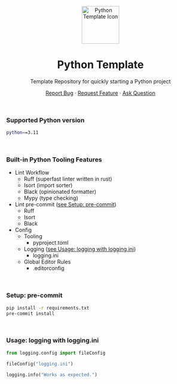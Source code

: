 <div align="center">
    <img height=100 src="https://github.com/seyLu/python-template/blob/static/icons/python.png" alt="Python Template Icon">
    <h1>Python Template</h1>
    <p>Template Repository for quickly starting a Python project</p>
    <p>
        <a href="https://github.com/seyLu/python-template/issues/new">Report Bug</a>
        ·
        <a href="https://github.com/seyLu/python-template/issues/new">Request Feature</a>
        ·
        <a href="https://github.com/seyLu/python-template/discussions">Ask Question</a>
    </p>
</div>

<br>

### Supported Python version

```bash
python==3.11
```

<br>

### Built-in Python Tooling Features

- Lint Workflow
    * Ruff (superfast linter written in rust)
    * Isort (import sorter)
    * Black (opinionated formatter)
    * Mypy (type checking)
- Lint pre-commit ([see Setup: pre-commit](#setup-pre-commit))
    * Ruff
    * Isort
    * Black
- Config
    * Tooling
        - pyproject.toml
    * Logging ([see Usage: logging with logging.ini](#usage-logging-ini))
        - logging.ini
    * Global Editor Rules
        - .editorconfig

<br>
<div id="#setup-pre-commit"></div>

### Setup: pre-commit

```bash
pip install -r requirements.txt
pre-commit install
```

<br>
<div id="#usage-logging-ini"></div>

### Usage: logging with logging.ini

```python
from logging.config import fileConfig

fileConfig("logging.ini")

logging.info("Works as expected.")
```
